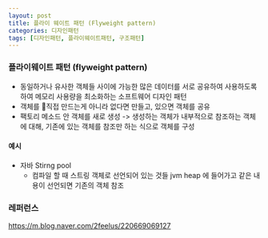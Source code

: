 ```yaml
---
layout: post
title: 플라이 웨이트 패턴 (Flyweight pattern)
categories: 디자인패턴
tags: [디자인패턴, 플라이웨이트패턴, 구조패턴]
---
```


### 플라이웨이트 패턴 (flyweight pattern)
- 동일하거나 유사한 객체들 사이에 가능한 많은 데이터를 서로 공유하여 사용하도록 하여 메모리 사용량을 최소화하는 소프트웨어 디자인 패턴
- 객체를 직접 만드는게 아니라 없다면 만들고, 있으면 객체를 공유
- 팩토리 메소드 안 객체를 새로 생성 -> 생성하는 객체가 내부적으로 참조하는 객체에 대해, 기존에 있는 객체를 참조만 하는 식으로 객체를 구성

#### 예시
- 자바 Stirng pool
  - 컴파일 할 때 스트링 객체로 선언되어 있는 것들 jvm heap 에 들어가고 같은 내용이 선언되면 기존의 객체 참조

### 레퍼런스
https://m.blog.naver.com/2feelus/220669069127

